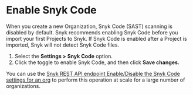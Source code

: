 # Enable Snyk Code

When you create a new Organization, Snyk Code (SAST) scanning is disabled by default. Snyk recommends enabling Snyk Code before you import your first Projects to Snyk. If Snyk Code is enabled after a Project is imported, Snyk will not detect Snyk Code files.

1. Select the **Settings > Snyk Code** option.
2. Click the toggle to enable Snyk Code, and then click **Save changes.**

You can use the [Snyk REST API endpoint Enable/Disable the Snyk Code settings for an org](https://apidocs.snyk.io/#patch-/orgs/-org_id-/settings/sast) to perform this operation at scale for a large number of organizations.
